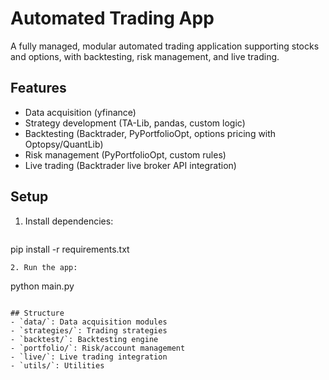 # Automated Trading App

A fully managed, modular automated trading application supporting stocks and options, with backtesting, risk management, and live trading.

## Features
- Data acquisition (yfinance)
- Strategy development (TA-Lib, pandas, custom logic)
- Backtesting (Backtrader, PyPortfolioOpt, options pricing with Optopsy/QuantLib)
- Risk management (PyPortfolioOpt, custom rules)
- Live trading (Backtrader live broker API integration)

## Setup
1. Install dependencies:
   ```
pip install -r requirements.txt
   ```
2. Run the app:
   ```
python main.py
   ```

## Structure
- `data/`: Data acquisition modules
- `strategies/`: Trading strategies
- `backtest/`: Backtesting engine
- `portfolio/`: Risk/account management
- `live/`: Live trading integration
- `utils/`: Utilities
